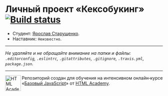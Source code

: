 # Личный проект «Кексобукинг» [![Build status][travis-image]][travis-url]

* Студент: [Ярослав Старущенко](https://up.htmlacademy.ru/javascript/9/user/129900).
* Наставник: `Неизвестно`.

---

_Не удаляйте и не обращайте внимание на папки и файлы:_<br>
_`.editorconfig`, `.eslintrc`, `.gitattributes`, `.gitignore`, `.travis.yml`, `package.json`._

---

<a href="https://htmlacademy.ru/intensive/javascript"><img align="left" width="50" height="50" title="HTML Academy" src="https://up.htmlacademy.ru/static/img/intensive/javascript/logo-for-github.svg"></a>

Репозиторий создан для обучения на интенсивном онлайн‑курсе «[Базовый JavaScript](https://htmlacademy.ru/intensive/javascript)» от [HTML Academy](https://htmlacademy.ru).

[travis-image]: https://travis-ci.org/htmlacademy-javascript/129900-keksobooking.svg?branch=master
[travis-url]: https://travis-ci.org/htmlacademy-javascript/129900-keksobooking

